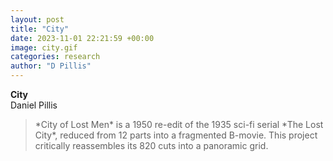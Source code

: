 ```yaml
---
layout: post
title: "City"
date: 2023-11-01 22:21:59 +00:00
image: city.gif
categories: research
author: "D Pillis"
---
```


**City**  
Daniel Pillis

<blockquote>
  <p>
    *City of Lost Men* is a 1950 re-edit of the 1935 sci-fi serial *The Lost City*, reduced from 12 parts into a fragmented B-movie. This project critically reassembles its 820 cuts into a panoramic grid.
  </p>
</blockquote>
